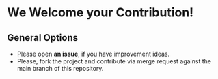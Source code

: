 <!-- 
SPDX-FileCopyrightText: 2021 German Aerospace Center (DLR)

SPDX-License-Identifier: MIT
-->

# We Welcome your Contribution!

## General Options

- Please open **an issue**, if you have improvement ideas.
- Please, fork the project and contribute via merge request against the main branch of this repository.
